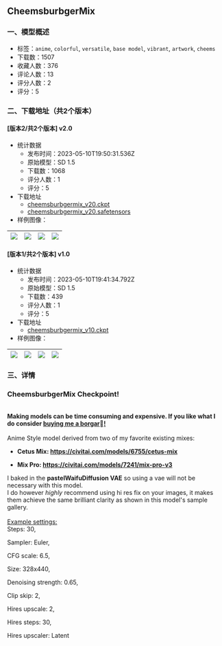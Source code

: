 ## CheemsburbgerMix
### 一、模型概述

- 标签：`anime`, `colorful`, `versatile`, `base model`, `vibrant`, `artwork`, `cheems`
- 下载数：1507
- 收藏人数：376
- 评论人数：13
- 评分人数：2
- 评分：5

### 二、下载地址（共2个版本）

#### [版本2/共2个版本] v2.0

- 统计数据
  - 发布时间：2023-05-10T19:50:31.536Z
  - 原始模型：SD 1.5
  - 下载数：1068
  - 评分人数：1
  - 评分：5
- 下载地址
  - [cheemsburbgermix_v20.ckpt](https://civitai.com/api/download/models/67434?type=Model&format=PickleTensor&size=full&fp=fp16)
  - [cheemsburbgermix_v20.safetensors](https://civitai.com/api/download/models/67434)
- 样例图像：

| <img src="https://image.civitai.com/xG1nkqKTMzGDvpLrqFT7WA/746734ea-d4b7-452e-a6bd-afd584fa69d7/width=450/749449.jpeg" /> | <img src="https://image.civitai.com/xG1nkqKTMzGDvpLrqFT7WA/8f698d8d-d114-47f2-baf2-3f904bb31fdc/width=450/749447.jpeg" /> | <img src="https://image.civitai.com/xG1nkqKTMzGDvpLrqFT7WA/a337d5a6-2823-490e-a1e9-a06d84072074/width=450/749452.jpeg" /> | <img src="https://image.civitai.com/xG1nkqKTMzGDvpLrqFT7WA/1e8fa1c2-0dbc-46a0-8a26-c0d3e4b093e1/width=450/749450.jpeg" /> |
| ---- | ---- | ---- | ---- |

#### [版本1/共2个版本] v1.0

- 统计数据
  - 发布时间：2023-05-10T19:41:34.792Z
  - 原始模型：SD 1.5
  - 下载数：439
  - 评分人数：1
  - 评分：5
- 下载地址
  - [cheemsburbgermix_v10.ckpt](https://civitai.com/api/download/models/44119)
- 样例图像：

| <img src="https://image.civitai.com/xG1nkqKTMzGDvpLrqFT7WA/d013a58e-125d-45ce-5518-858d01235800/width=450/481548.jpeg" /> | <img src="https://image.civitai.com/xG1nkqKTMzGDvpLrqFT7WA/b914595b-f09e-43d3-244b-7d1f084dbe00/width=450/481549.jpeg" /> | <img src="https://image.civitai.com/xG1nkqKTMzGDvpLrqFT7WA/e00549d8-4c0a-4cfa-2ef8-dff434f94f00/width=450/481552.jpeg" /> | <img src="https://image.civitai.com/xG1nkqKTMzGDvpLrqFT7WA/88128104-df06-42e4-8ab7-972f1b36a400/width=450/481550.jpeg" /> |
| ---- | ---- | ---- | ---- |


### 三、详情
<h3 id="heading-762">CheemsburbgerMix Checkpoint!</h3><p><br /><strong>Making models can be time consuming and expensive. If you like what I do consider </strong><a target="_blank" rel="ugc" href="https://www.buymeacoffee.com/cheemsai"><strong>buying me a borgar</strong></a><span style="color:rgb(51, 51, 51)">🍔</span><a target="_blank" rel="ugc" href="https://snipfeed.co/lykon"><strong>!</strong></a><br /><br />Anime Style model derived from two of my favorite existing mixes:</p><ul><li><p><strong>Cetus Mix: </strong><a target="_blank" rel="ugc" href="https://civitai.com/models/6755/cetus-mix"><strong>https://civitai.com/models/6755/cetus-mix</strong></a></p></li><li><p><strong>Mix Pro: </strong><a target="_blank" rel="ugc" href="https://civitai.com/models/7241/mix-pro-v3"><strong>https://civitai.com/models/7241/mix-pro-v3</strong></a></p></li></ul><p>I baked in the <strong>pastelWaifuDiffusion VAE</strong> so using a vae will not be necessary with this model. <br />I do however <em>highly</em> recommend using hi res fix on your images, it makes them achieve the same brilliant clarity as shown in this model's sample gallery.<br /><br /><u>Example settings:</u><br />Steps: 30,</p><p>Sampler: Euler,</p><p>CFG scale: 6.5,</p><p>Size: 328x440,</p><p>Denoising strength: 0.65,</p><p>Clip skip: 2,</p><p>Hires upscale: 2,</p><p>Hires steps: 30,</p><p>Hires upscaler: Latent<br /></p>